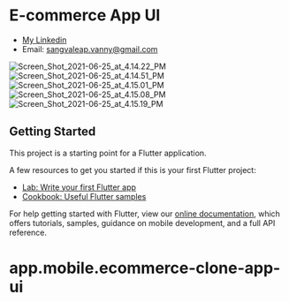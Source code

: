 # E-commerce App UI

- [My Linkedin](https://www.linkedin.com/in/sangvaleap-vanny-353b25aa/)
- Email: sangvaleap.vanny@gmail.com

![Screen_Shot_2021-06-25_at_4.14.22_PM](/uploads/1ef3e50474ca96b4a9ee3abcfb779665/Screen_Shot_2021-06-25_at_4.14.22_PM.png)
![Screen_Shot_2021-06-25_at_4.14.51_PM](/uploads/01f131ac20a173fe9fc761886f122979/Screen_Shot_2021-06-25_at_4.14.51_PM.png)
![Screen_Shot_2021-06-25_at_4.15.01_PM](/uploads/816d9aa7f55cb42579902d430909e453/Screen_Shot_2021-06-25_at_4.15.01_PM.png)
![Screen_Shot_2021-06-25_at_4.15.08_PM](/uploads/c3f3f67bf5fb1cefceaa79581edc91bb/Screen_Shot_2021-06-25_at_4.15.08_PM.png)
![Screen_Shot_2021-06-25_at_4.15.19_PM](/uploads/ac0d4dfe0918024fff3d40256a6e1dbc/Screen_Shot_2021-06-25_at_4.15.19_PM.png)

## Getting Started

This project is a starting point for a Flutter application.

A few resources to get you started if this is your first Flutter project:

- [Lab: Write your first Flutter app](https://flutter.dev/docs/get-started/codelab)
- [Cookbook: Useful Flutter samples](https://flutter.dev/docs/cookbook)

For help getting started with Flutter, view our
[online documentation](https://flutter.dev/docs), which offers tutorials,
samples, guidance on mobile development, and a full API reference.
# app.mobile.ecommerce-clone-app-ui
